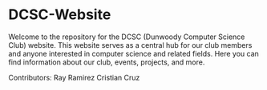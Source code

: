 # DCSC-Website
Welcome to the repository for the DCSC (Dunwoody Computer Science Club) website. This website serves as a central hub for our club members and anyone interested in computer science and related fields. Here you can find information about our club, events, projects, and more.

Contributors:
Ray Ramirez
Cristian Cruz